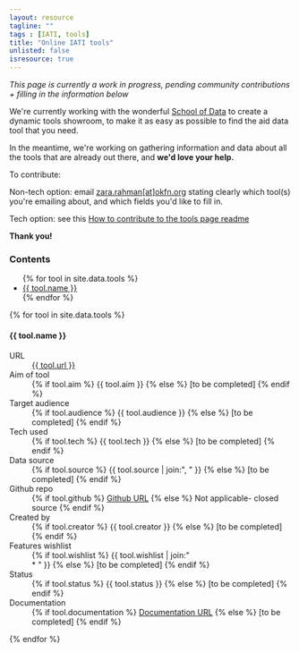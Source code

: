 ```yaml
---
layout: resource
tagline: ""
tags : [IATI, tools]
title: "Online IATI tools"
unlisted: false
isresource: true
---
```


*This page is currently a work in progress, pending community contributions + filling in the information below*

We're currently working with the wonderful [School of Data](http://schoolofdata.org) to create a dynamic tools showroom, to make it as easy as possible to find the aid data tool that you need. 

In the meantime, we're working on gathering information and data about all the tools that are already out there, and **we'd love your help.**

To contribute: 

Non-tech option: email [zara.rahman[at]okfn.org](mailto:zara.rahman@okfn.org) stating clearly which tool(s) you're emailing about, and which fields you'd like to fill in. 

Tech option: see this [How to contribute to the tools page readme](https://github.com/zararah/opendevtoolkit/blob/gh-pages/how-to-contribute.md)

**Thank you!**

### Contents
<ul>
{% for tool in site.data.tools %}
<li> <a href="#{{ tool.slug }}">{{ tool.name }}</a></li>
{% endfor %}
</ul>

{% for tool in site.data.tools %}
<h4 id="{{ tool.slug }}">{{ tool.name }}</h4>
<dl class="dl-horizontal">
 <dt>URL</dt>
  <dd>
  	<a href="{{ tool.url }}">{{ tool.url }}</a>
  </dd>	
	<dt>Aim of tool</dt>
	<dd>
		{% if tool.aim %}
			{{ tool.aim }}
		{% else %}
			<span class="txt-muted">[to be completed]</span>
		{% endif %}
	</dd>
	<dt>Target audience</dt>
	<dd>
		{% if tool.audience %}
			{{ tool.audience }}
		{% else %}
			<span class="txt-muted">[to be completed]</span>
		{% endif %}
	</dd>
	<dt>Tech used</dt>		
	<dd>
		{% if tool.tech %}
			{{ tool.tech }}
		{% else %}
			<span class="txt-muted">[to be completed]</span>
		{% endif %}
	</dd>
	<dt>Data source</dt>
	<dd>
		{% if tool.source %}
			{{ tool.source | join:", " }}
		{% else %}
			<span class="txt-muted">[to be completed]</span>
		{% endif %}
	</dd>
	<dt>Github repo</dt> 
	<dd>
		{% if tool.github %}
			<a href="{{ tool.github }}">Github URL</a>
		{% else %}
			<span class="txt-muted">Not applicable- closed source</span>
		{% endif %}
	</dd>	
	<dt>Created by</dt>
	<dd>
		{% if tool.creator %}
			{{ tool.creator }}
		{% else %}
			<span class="txt-muted">[to be completed]</span>
		{% endif %}
	</dd>
	<dt>Features wishlist</dt>
	<dd>
		{% if tool.wishlist %}
			{{ tool.wishlist | join:"<br> * " }}
		{% else %}
			<span class="txt-muted">[to be completed]</span>
		{% endif %}
	</dd>
	<dt>Status</dt>
	<dd>
		{% if tool.status %}
			{{ tool.status }}
		{% else %}
			<span class="txt-muted">[to be completed]</span>
		{% endif %}
	</dd>
	<dt>Documentation</dt>
	<dd>
		{% if tool.documentation %}
			<a href="{{ tool.documentation }}">Documentation URL</a>
		{% else %}
			<span class="txt-muted">[to be completed]</span>
		{% endif %}
	</dd>
</dl>
{% endfor %}
